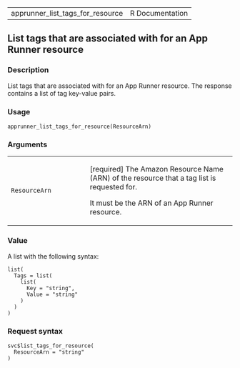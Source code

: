 <table style="width: 100%;">
<tbody>
<tr class="odd">
<td>apprunner_list_tags_for_resource</td>
<td style="text-align: right;">R Documentation</td>
</tr>
</tbody>
</table>

## List tags that are associated with for an App Runner resource

### Description

List tags that are associated with for an App Runner resource. The
response contains a list of tag key-value pairs.

### Usage

    apprunner_list_tags_for_resource(ResourceArn)

### Arguments

<table>
<colgroup>
<col style="width: 35%" />
<col style="width: 65%" />
</colgroup>
<tbody>
<tr class="odd">
<td><code
id="apprunner_list_tags_for_resource_:_ResourceArn">ResourceArn</code></td>
<td><p>[required] The Amazon Resource Name (ARN) of the resource that a
tag list is requested for.</p>
<p>It must be the ARN of an App Runner resource.</p></td>
</tr>
</tbody>
</table>

### Value

A list with the following syntax:

    list(
      Tags = list(
        list(
          Key = "string",
          Value = "string"
        )
      )
    )

### Request syntax

    svc$list_tags_for_resource(
      ResourceArn = "string"
    )
